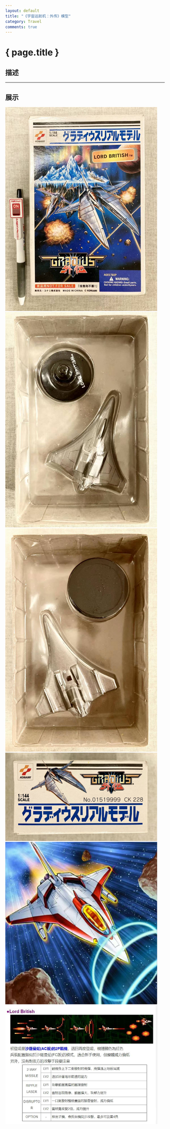 ```yaml
---
layout: default
title: "《宇宙巡航机：外传》模型"
category: Travel
comments: true
---
```


# { page.title }

## 描述



----------------------------------

## 展示
<img src="/images/《宇宙巡航机：外传》模型/微信图片_20240106180743.jpg" name="image_operate_微信图片_20240106180743" width="480px"><img src="/images/《宇宙巡航机：外传》模型/微信图片_20240106180754.jpg" name="image_operate_微信图片_20240106180754" width="480px"><img src="/images/《宇宙巡航机：外传》模型/微信图片_20240106180757.jpg" name="image_operate_微信图片_20240106180757" width="480px"><img src="/images/《宇宙巡航机：外传》模型/微信图片_20240106180759.jpg" name="image_operate_微信图片_20240106180759" width="480px"><img src="/images/《宇宙巡航机：外传》模型/微信图片_20240106180802.jpg" name="image_operate_微信图片_20240106180802" width="480px"><img src="/images/《宇宙巡航机：外传》模型/微信图片_20240106180805.jpg" name="image_operate_微信图片_20240106180805" width="480px">

